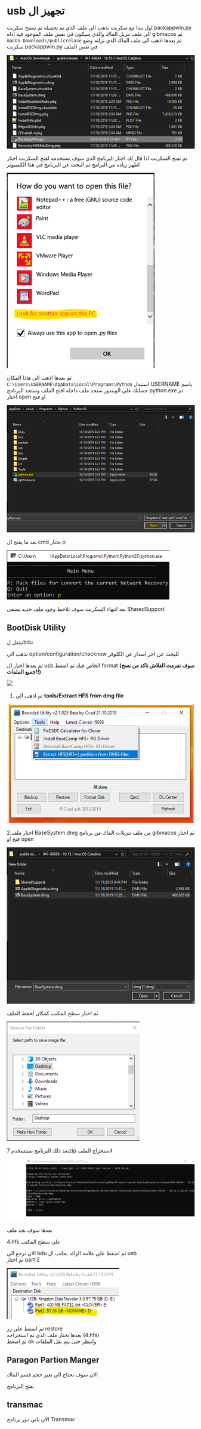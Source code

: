 # usb تجهيز ال

اول نبدا مع سكربت  نذهب الى ملف الذي تم تحميله ثم ننسخ سكربت packappwin.py الى ملف تنزيل الماك والذي سيكون في نفس ملف الموجود فيه اداه gibmacos ثم `macOS Downloads/publicrelase` ثم بعدها اذهب الى ملف الماك الذي نزلته وضع سكربت packappwin.py في نفس الملف 

![](../.gitbook/assets/image%20%2841%29.png)



ثم نفتح السكربت اذا قال لك اختار البرنامج الذي سوف تستخدمه لفتح السكربت اختار اظهر زياده من البرامج ثم البحث عن البرنامج في هذا الكمبيوتر

![](../.gitbook/assets/image%20%2848%29.png)

ثم بعدها اذهب الى هاذا المكان `C:\Users\USERNAME\AppData\Local\Programs\Python` استبدل USERNAME باسم حسابك على الويندوز ستجد ملف داخله افتح الملف وستجد البرنامج python.exe ثم اختار open او فتح



![](../.gitbook/assets/image%20%2862%29.png)

بعد ما يفتح ال cmd نختار p

![](../.gitbook/assets/image%20%2866%29.png)

بعد انتهاء السكربت سوف تلاحظ وجود ملف جديد يسمى SharedSupport

## BootDisk Utility

ننتقل لbdu

نذهب الى option/configuration/checknow للبحث عن اخر اصدار عن الكلوفر

ثم بعدها اختار ال usb الخاص فيك ثم اضغط format **\(سوف نفرمت الفلاش تاكد من نسخ جميع الملفات!!\)**

![](https://blobscdn.gitbook.com/v0/b/gitbook-28427.appspot.com/o/assets%2F-Le58xqzAwHioaNemfml%2F-LhVhPnzA4e86uCEV81a%2F-LhViriAJ70BK5y8gFUm%2Fezgif-4-b59bb851e67a.gif?alt=media&token=0acc35ae-1161-44d2-921d-42b730c204fa)

1. ثم اذهب الى **tools/Extract HFS from dmg file**

![](../.gitbook/assets/image%20%2833%29.png)

2.اختار ملف BaseSystem.dmg من ملف تنزيلات الماك من برنامج gibmacos ثم اختار فتح او open

![](../.gitbook/assets/image%20%2858%29.png)

ثم اختار سطح المكتب كمكان لحفظ الملف

![](../.gitbook/assets/image%20%2827%29.png)

بعد ذلك البرنامج سيتسخدم 7zip لاستخراج الملف

![](../.gitbook/assets/image%20%2852%29.png)

بعدها سوف تجد ملف 

4.hfs  على سطح المكتب

الان نرجع الى bdu ثم اضغط على علامه الزائد بجانب ال usb   
ثم اختار part 2 

![](../.gitbook/assets/image%20%2863%29.png)

  
ثم اضغط على زر restore   
بعدها نختار ملف الذي تم استخراجه \(4.hfs\)   
ثم اضغط ok وانتظر حتى يتم نقل الملفات  


## Paragon Partion Manger 

الان سوف نحتاج الى تغير حجم قسم الماك 

نفتح البرنامج

## transmac

الان ياتي دور برنامج Transmac 

